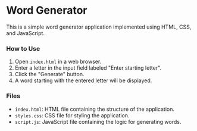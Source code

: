 # Word Generator

This is a simple word generator application implemented using HTML, CSS, and JavaScript.

### How to Use

1. Open `index.html` in a web browser.
2. Enter a letter in the input field labeled "Enter starting letter".
3. Click the "Generate" button.
4. A word starting with the entered letter will be displayed.

### Files

- `index.html`: HTML file containing the structure of the application.
- `styles.css`: CSS file for styling the application.
- `script.js`: JavaScript file containing the logic for generating words.
